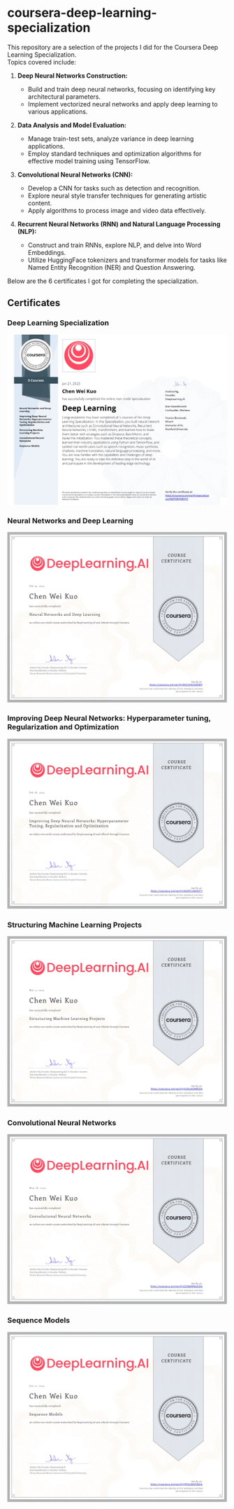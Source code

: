 # coursera-deep-learning-specialization
This repository are a selection of the projects I did for the Coursera Deep Learning Specialization.   
Topics covered include:  
1. **Deep Neural Networks Construction:**
   - Build and train deep neural networks, focusing on identifying key architectural parameters.
   - Implement vectorized neural networks and apply deep learning to various applications.

2. **Data Analysis and Model Evaluation:**
   - Manage train-test sets, analyze variance in deep learning applications.
   - Employ standard techniques and optimization algorithms for effective model training using TensorFlow.

3. **Convolutional Neural Networks (CNN):**
   - Develop a CNN for tasks such as detection and recognition.
   - Explore neural style transfer techniques for generating artistic content.
   - Apply algorithms to process image and video data effectively.

4. **Recurrent Neural Networks (RNN) and Natural Language Processing (NLP):**
   - Construct and train RNNs, explore NLP, and delve into Word Embeddings.
   - Utilize HuggingFace tokenizers and transformer models for tasks like Named Entity Recognition (NER) and Question Answering.




Below are the 6 certificates I got for completing the specialization.
## Certificates
### Deep Learning Specialization
![Deep Learning Specialization](certificates-image/deep-learning-specialization.jpg)

### Neural Networks and Deep Learning
![Neural Networks and Deep Learning](certificates-image/neural-networks-and-deep-learning.jpg)

### Improving Deep Neural Networks: Hyperparameter tuning, Regularization and Optimization
![Improving Deep Neural Networks: Hyperparameter tuning, Regularization and Optimization](certificates-image/improving-deep-neural-networks.jpg)

### Structuring Machine Learning Projects
![Structuring Machine Learning Projects](certificates-image/structuring-machine-learning-projects.jpg)

### Convolutional Neural Networks
![Convolutional Neural Networks](certificates-image/convolutional-neural-networks.jpg)

### Sequence Models
![Sequence Models](certificates-image/sequence-model.jpg)